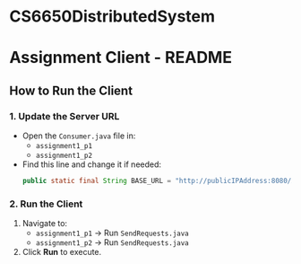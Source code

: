 # CS6650DistributedSystem

# Assignment Client - README

## How to Run the Client

### 1. Update the Server URL
- Open the `Consumer.java` file in:
    - `assignment1_p1`
    - `assignment1_p2`
- Find this line and change it if needed:
  ```java
  public static final String BASE_URL = "http://publicIPAddress:8080/Assignment/";

### 2. Run the Client

1. Navigate to:
    - `assignment1_p1` → Run `SendRequests.java`
    - `assignment1_p2` → Run `SendRequests.java`
2. Click **Run** to execute.

